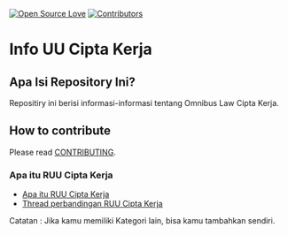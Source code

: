 [![Open Source Love](https://badges.frapsoft.com/os/v1/open-source.png?v=103)](https://github.com/riyhs/Info-Omnibus-Law-Cipta-Kerja)
[![Contributors](https://img.shields.io/github/contributors/riyhsInfo-Omnibus-Law-Cipta-Kerja)](https://github.com/riyhs/Info-Omnibus-Law-Cipta-Kerja/graphs/contributors)

# Info UU Cipta Kerja

## Apa Isi Repository Ini?

Repositiry ini berisi informasi-informasi tentang Omnibus Law Cipta Kerja.

## How to contribute

Please read [CONTRIBUTING](/CONTRIBUTING.md).

### Apa itu RUU Cipta Kerja

- [Apa itu RUU Cipta Kerja](https://money.kompas.com/read/2020/10/05/063213126/jadi-kontroversi-apa-itu-ruu-cipta-kerja?page=all)
- [Thread perbandingan RUU Cipta Kerja](https://twitter.com/mitatweets/status/1313295806766620672)

Catatan : Jika kamu memiliki Kategori lain, bisa kamu tambahkan sendiri.
